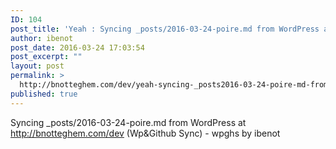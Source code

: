 ```yaml
---
ID: 104
post_title: 'Yeah : Syncing _posts/2016-03-24-poire.md from WordPress at http://bnotteghem.com/dev (Wp&amp;Github Sync) &#8211; wpghs'
author: ibenot
post_date: 2016-03-24 17:03:54
post_excerpt: ""
layout: post
permalink: >
  http://bnotteghem.com/dev/yeah-syncing-_posts2016-03-24-poire-md-from-wordpress-at-httpbnotteghem-comdev-wpgithub-sync-wpghs-4/
published: true
---
```

Syncing _posts/2016-03-24-poire.md from WordPress at http://bnotteghem.com/dev (Wp&amp;Github Sync) - wpghs by ibenot